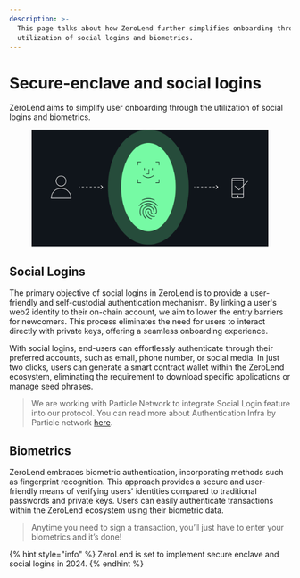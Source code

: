 ```yaml
---
description: >-
  This page talks about how ZeroLend further simplifies onboarding through the
  utilization of social logins and biometrics.
---
```


# Secure-enclave and social logins

ZeroLend aims to simplify user onboarding through the utilization of social logins and biometrics.

<figure><img src="../../.gitbook/assets/Screenshot 2024-01-07 at 1.42.46 PM.png" alt=""><figcaption></figcaption></figure>

## Social Logins

The primary objective of social logins in ZeroLend is to provide a user-friendly and self-custodial authentication mechanism. By linking a user's web2 identity to their on-chain account, we aim to lower the entry barriers for newcomers. This process eliminates the need for users to interact directly with private keys, offering a seamless onboarding experience.

With social logins, end-users can effortlessly authenticate through their preferred accounts, such as email, phone number, or social media. In just two clicks, users can generate a smart contract wallet within the ZeroLend ecosystem, eliminating the requirement to download specific applications or manage seed phrases.

> We are working with Particle Network to integrate Social Login feature into our protocol. You can read more about Authentication Infra by Particle network [here](https://docs.particle.network/developers/auth-service).

## Biometrics

ZeroLend embraces biometric authentication, incorporating methods such as fingerprint recognition. This approach provides a secure and user-friendly means of verifying users' identities compared to traditional passwords and private keys. Users can easily authenticate transactions within the ZeroLend ecosystem using their biometric data.

> Anytime you need to sign a transaction, you’ll just have to enter your biometrics and it’s done!

{% hint style="info" %}
ZeroLend is set to implement secure enclave and social logins in 2024.
{% endhint %}

